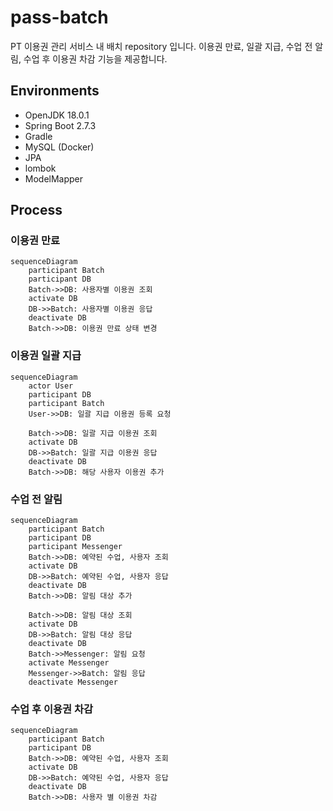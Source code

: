 # pass-batch

PT 이용권 관리 서비스 내 배치 repository 입니다.
이용권 만료, 일괄 지급, 수업 전 알림, 수업 후 이용권 차감 기능을 제공합니다.



## Environments
* OpenJDK 18.0.1 
* Spring Boot 2.7.3 
* Gradle 
* MySQL (Docker)
* JPA 
* lombok 
* ModelMapper

## Process
### 이용권 만료
```mermaid
sequenceDiagram
    participant Batch
    participant DB
    Batch->>DB: 사용자별 이용권 조회
    activate DB
    DB->>Batch: 사용자별 이용권 응답
    deactivate DB
    Batch->>DB: 이용권 만료 상태 변경
```

### 이용권 일괄 지급
```mermaid
sequenceDiagram
    actor User
    participant DB
    participant Batch
    User->>DB: 일괄 지급 이용권 등록 요청

    Batch->>DB: 일괄 지급 이용권 조회
    activate DB
    DB->>Batch: 일괄 지급 이용권 응답
    deactivate DB
    Batch->>DB: 해당 사용자 이용권 추가
```

### 수업 전 알림
```mermaid
sequenceDiagram
    participant Batch
    participant DB
    participant Messenger
    Batch->>DB: 예약된 수업, 사용자 조회
    activate DB
    DB->>Batch: 예약된 수업, 사용자 응답
    deactivate DB
    Batch->>DB: 알림 대상 추가
    
    Batch->>DB: 알림 대상 조회
    activate DB
    DB->>Batch: 알림 대상 응답
    deactivate DB
    Batch->>Messenger: 알림 요청
    activate Messenger
    Messenger->>Batch: 알림 응답
    deactivate Messenger
```

### 수업 후 이용권 차감
```mermaid
sequenceDiagram
    participant Batch
    participant DB
    Batch->>DB: 예약된 수업, 사용자 조회
    activate DB
    DB->>Batch: 예약된 수업, 사용자 응답
    deactivate DB
    Batch->>DB: 사용자 별 이용권 차감
```
